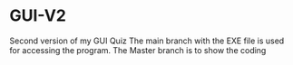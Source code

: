 # GUI-V2
Second version of my GUI Quiz
The main branch with the EXE file is used for accessing the program. 
The Master branch is to show the coding 
